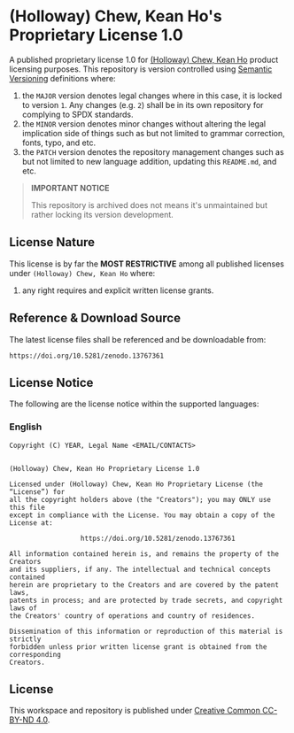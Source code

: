 # (Holloway) Chew, Kean Ho's Proprietary License 1.0

A published proprietary license 1.0 for
[(Holloway) Chew, Kean Ho](https://github.com/ChewKeanHo) product licensing
purposes. This repository is version controlled using
[Semantic Versioning](https://semver.org/) definitions where:

1. the `MAJOR` version denotes legal changes where in this case, it is locked to
   version `1`. Any changes (e.g. `2`) shall be in its own repository for
   complying to SPDX standards.
2. the `MINOR` version denotes minor changes without altering the legal
   implication side of things such as but not limited to grammar correction,
   fonts, typo, and etc.
3. the `PATCH` version denotes the repository management changes such as but not
   limited to new language addition, updating this `README.md`, and etc.

> **IMPORTANT NOTICE**
>
> This repository is archived does not means it's unmaintained but rather
> locking its version development.




## License Nature

This license is by far the **MOST RESTRICTIVE** among all published licenses
under `(Holloway) Chew, Kean Ho` where:

1. any right requires and explicit written license grants.




## Reference & Download Source

The latest license files shall be referenced and be downloadable from:

```
https://doi.org/10.5281/zenodo.13767361
```




## License Notice

The following are the license notice within the supported languages:

### English

```
Copyright (C) YEAR, Legal Name <EMAIL/CONTACTS>


(Holloway) Chew, Kean Ho Proprietary License 1.0

Licensed under (Holloway) Chew, Kean Ho Proprietary License (the “License”) for
all the copyright holders above (the "Creators"); you may ONLY use this file
except in compliance with the License. You may obtain a copy of the License at:

                  https://doi.org/10.5281/zenodo.13767361

All information contained herein is, and remains the property of the Creators
and its suppliers, if any. The intellectual and technical concepts contained
herein are proprietary to the Creators and are covered by the patent laws,
patents in process; and are protected by trade secrets, and copyright laws of
the Creators' country of operations and country of residences.

Dissemination of this information or reproduction of this material is strictly
forbidden unless prior written license grant is obtained from the corresponding
Creators.
```




## License

This workspace and repository is published under
[Creative Common CC-BY-ND 4.0](https://creativecommons.org/licenses/by-nd/4.0/legalcode.en).
